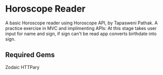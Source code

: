 # Horoscope Reader
A basic Horoscope reader using Horoscope API, by  Tapasweni Pathak.
A practice exercise in MVC and implimenting APIs: 
At  this stage takes user input for name and sign, if sign can't be read app converts birthdate into sign. 


## Required Gems 
Zodaic 
HTTPary 